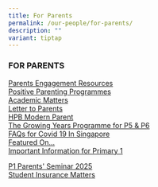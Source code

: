```yaml
---
title: For Parents
permalink: /our-people/for-parents/
description: ""
variant: tiptap
---
```

<h3>FOR PARENTS</h3>
<p><a href="/our-people/for-parents/Parents-Engagement-Resources/overview" rel="noopener noreferrer nofollow" target="_blank">Parents Engagement Resources</a> 
<br><a href="/our-people/for-parents/Positive-Parenting-Programmes/overview" rel="noopener noreferrer nofollow" target="_blank">Positive Parenting Programmes</a>
<br><a href="/our-people/for-parents/Academic-Matters/overview" rel="noopener noreferrer nofollow" target="_blank">Academic Matters</a>
<br><a href="/our-people/for-parents/letter-to-parents/" rel="noopener noreferrer nofollow" target="_blank">Letter to Parents </a>
<br><a href="/our-people/for-parents/HPB-modern-parent" rel="noopener noreferrer nofollow" target="_blank">HPB Modern Parent</a>
<br><a href="/our-people/for-parents/growing-years" rel="noopener noreferrer nofollow" target="_blank">The Growing Years Programme for P5 &amp; P6</a>
<br><a href="/our-people/for-parents/covid-19-faqs" rel="noopener noreferrer nofollow" target="_blank">FAQs for Covid 19 In Singapore</a>
<br><a href="/our-people/for-parents/featured-on" rel="noopener noreferrer nofollow" target="_blank">Featured On...</a>
<br><a href="/our-people/for-parents/impt-info-p1" rel="noopener noreferrer nofollow" target="_blank">Important Information for Primary 1</a>
</p>
<p><a href="https://drive.google.com/drive/folders/1tVmITLNIBxtlabMlFXA7-Bikwymqdlde?usp=drive_link" rel="noopener nofollow" target="_blank">P1 Parents' Seminar 2025</a>
<br><a href="/for-parents/Student-Insurance-Matters/" rel="noopener noreferrer nofollow" target="_blank">Student Insurance Matters</a>
</p>